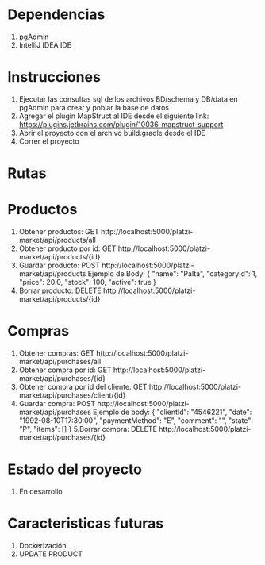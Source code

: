 # Dependencias
1. pgAdmin
2. IntelliJ IDEA IDE
# Instrucciones
1. Ejecutar las consultas sql de los archivos BD/schema y DB/data en pgAdmin para crear y poblar la base de datos
2. Agregar el plugin MapStruct al IDE desde el siguiente link: https://plugins.jetbrains.com/plugin/10036-mapstruct-support
3. Abrir el proyecto con el archivo build.gradle desde el IDE
4. Correr el proyecto
# Rutas
# Productos
1. Obtener productos: GET http://localhost:5000/platzi-market/api/products/all
2. Obtener producto por id: GET http://localhost:5000/platzi-market/api/products/{id}
3. Guardar producto: POST http://localhost:5000/platzi-market/api/products
Ejemplo de Body: 
{
        "name": "Palta",
        "categoryId": 1,
        "price": 20.0,
        "stock": 100,
        "active": true
 }
4. Borrar producto: DELETE http://localhost:5000/platzi-market/api/products/{id}
# Compras
1. Obtener compras: GET http://localhost:5000/platzi-market/api/purchases/all
2. Obtener compra por id: GET http://localhost:5000/platzi-market/api/purchases/{id}
3. Obtener compra por id del cliente: GET http://localhost:5000/platzi-market/api/purchases/client/{id}
4. Guardar compra: POST http://localhost:5000/platzi-market/api/purchases
Ejemplo de body:
{
    "clientId": "4546221",
    "date": "1992-08-10T17:30:00",
    "paymentMethod": "E",
    "comment": "",
    "state": "P",
    "items": []
}
5.Borrar compra: DELETE http://localhost:5000/platzi-market/api/purchases/{id}
 # Estado del proyecto
 1. En desarrollo
 # Caracteristicas futuras
 1. Dockerización
 2. UPDATE PRODUCT
